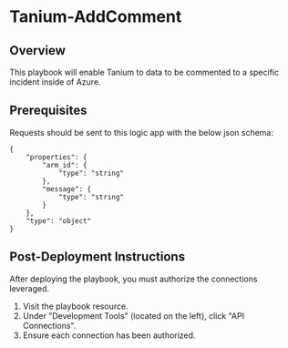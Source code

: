 # Tanium-AddComment

## Overview
This playbook will enable Tanium to data to be commented to a specific incident inside of Azure.

## Prerequisites
Requests should be sent to this logic app with the below json schema:
```
{
    "properties": {
        "arm_id": {
            "type": "string"
        },
        "message": {
            "type": "string"
        }
    },
    "type": "object"
}
```

## Post-Deployment Instructions
After deploying the playbook, you must authorize the connections leveraged.

1. Visit the playbook resource.
2. Under "Development Tools" (located on the left), click "API Connections".
3. Ensure each connection has been authorized.
